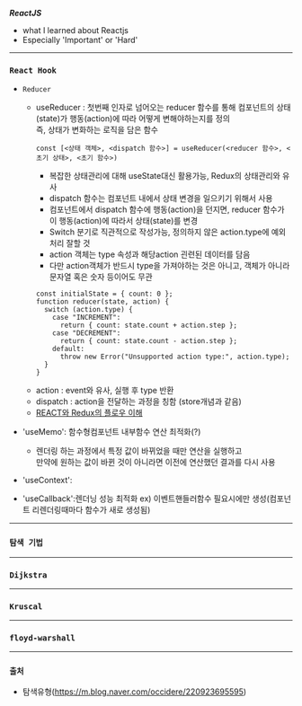 ***ReactJS***
  - what I learned about Reactjs
  - Especially 'Important' or 'Hard'
---------------------------------------
### `React Hook`
- `Reducer`
  - useReducer : 첫번째 인자로 넘어오는 reducer 함수를 통해 컴포넌트의 상태(state)가 행동(action)에 따라 어떻게 변해야하는지를 정의  
                 즉, 상태가 변화하는 로직을 담은 함수 
      ```
      const [<상태 객체>, <dispatch 함수>] = useReducer(<reducer 함수>, <초기 상태>, <초기 함수>)
      ```
      - 복잡한 상태관리에 대해 useState대신 활용가능, Redux의 상태관리와 유사
      - dispatch 함수는 컴포넌트 내에서 상태 변경을 일으키기 위해서 사용
      - 컴포넌트에서 dispatch 함수에 행동(action)을 던지면, reducer 함수가 이 행동(action)에 따라서 상태(state)를 변경
      - Switch 분기로 직관적으로 작성가능, 정의하지 않은 action.type에 예외처리 잘할 것
      - action 객체는 type 속성과 해당action 괸련된 데이터를 담음
      - 다만 action객체가 반드시 type을 가져야하는 것은 아니고, 객체가 아니라 문자열 혹은 숫자 등이어도 무관
      ```
      const initialState = { count: 0 };
      function reducer(state, action) {
        switch (action.type) {
          case "INCREMENT":
            return { count: state.count + action.step };
          case "DECREMENT":
            return { count: state.count - action.step };
          default:
            throw new Error("Unsupported action type:", action.type);
        }
      }
      ```   
  - action : event와 유사, 실행 후 type 반환
  - dispatch : action을 전달하는 과정을 칭함 (store개념과 같음)
  - [REACT와 Redux의 플로우 이해](https://medium.com/@ca3rot/%EC%95%84%EB%A7%88-%EC%9D%B4%EA%B2%8C-%EC%A0%9C%EC%9D%BC-%EC%9D%B4%ED%95%B4%ED%95%98%EA%B8%B0-%EC%89%AC%EC%9A%B8%EA%B1%B8%EC%9A%94-react-redux-%ED%94%8C%EB%A1%9C%EC%9A%B0%EC%9D%98-%EC%9D%B4%ED%95%B4-1585e911a0a6)

- 'useMemo': 함수형컴포넌트 내부함수 연산 최적화(?)
    - 렌더링 하는 과정에서 특정 값이 바뀌었을 때만 연산을 실행하고   
      만약에 원하는 값이 바뀐 것이 아니라면 이전에 연산했던 결과를 다시 사용
- 'useContext':
- 'useCallback':렌더닝 성능 최적화 ex) 이벤트핸들러함수 필요시에만 생성(컴포넌트 리렌더링때마다 함수가 새로 생성됨)

---------------------------------------
### `탐색 기법`
---------------------------------------
### `Dijkstra` 
---------------------------------------
### `Kruscal`
---------------------------------------
### `floyd-warshall ` 
---------------------------------------
### `출처` 
 - 탐색유형(https://m.blog.naver.com/occidere/220923695595)
    
